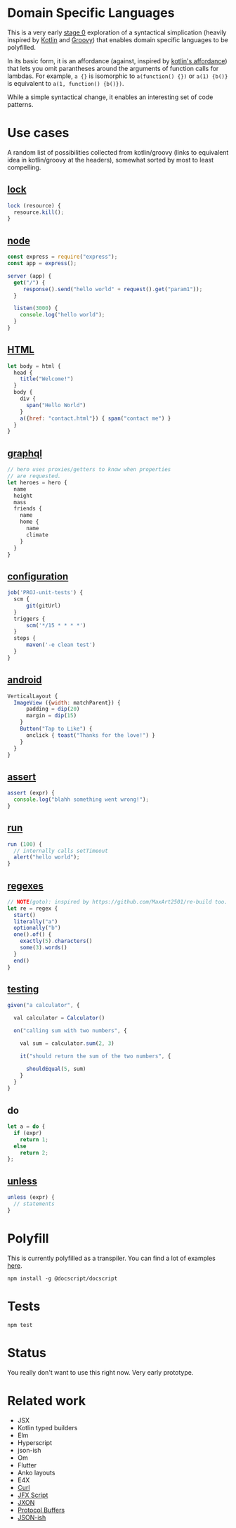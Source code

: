 Domain Specific Languages
=========

This is a very early [stage 0](https://tc39.github.io/process-document/) exploration of a syntactical simplication (heavily inspired by [Kotlin](https://kotlinlang.org/docs/reference/lambdas.html) and [Groovy](http://docs.groovy-lang.org/docs/latest/html/documentation/core-domain-specific-languages.html)) that enables domain specific languages to be polyfilled.

In its basic form, it is an affordance (against, inspired by [kotlin's affordance](https://kotlinlang.org/docs/reference/lambdas.html)) that lets you omit parantheses around the arguments of function calls for lambdas. For example, ```a {}``` is isomorphic to ```a(function() {})``` or ```a(1) {b()}``` is equivalent to ```a(1, function() {b()})```.

While a simple syntactical change, it enables an interesting set of code patterns.

# Use cases

A random list of possibilities collected from kotlin/groovy (links to equivalent idea in kotlin/groovy at the headers), somewhat sorted by most to least compelling.

## [lock](https://kotlinlang.org/docs/reference/lambdas.html)

```javascript
lock (resource) {
  resource.kill();
}
```

## [node](http://melix.github.io/javaone-groovy-dsls/#/ratpack)

```javascript
const express = require("express");
const app = express();

server (app) {
  get("/") {
     response().send("hello world" + request().get("param1"));
  }

  listen(3000) {
    console.log("hello world");
  }
}
```

## [HTML](https://kotlinlang.org/docs/reference/type-safe-builders.html)

```javascript
let body = html {
  head {
    title("Welcome!")
  }
  body {
    div {
      span("Hello World")
    }
    a({href: "contact.html"}) { span("contact me") }
  }
}
```

## [graphql](https://www.kotlinresources.com/library/kraph/)

```javascript
// hero uses proxies/getters to know when properties
// are requested.
let heroes = hero {
  name
  height
  mass
  friends {
    name
    home {
      name
      climate
    }
  }
}
```

## [configuration ](https://github.com/jenkinsci/job-dsl-plugin)

```javascript
job('PROJ-unit-tests') {
  scm {
      git(gitUrl)
  }
  triggers {
      scm('*/15 * * * *')
  }
  steps {
      maven('-e clean test')
  }
}
```

## [android](https://github.com/Kotlin/anko)

```javascript
VerticalLayout {
  ImageView ({width: matchParent}) {
      padding = dip(20)
      margin = dip(15)
    }
    Button("Tap to Like") {
      onclick { toast("Thanks for the love!") }
    }
  }
}
```

## [assert](https://artemzin.com/blog/ui-testing-separating-assertions-from-actions-with-kotlin-dsl/)

```javascript
assert (expr) {
  console.log("blahh something went wrong!");
}
```

## [run](http://melix.github.io/javaone-groovy-dsls/#/gradle-task-execution)

```javascript
run (100) {
  // internally calls setTimeout
  alert("hello world");
}
```

## [regexes](https://github.com/h0tk3y/regex-dsl)

```javascript
// NOTE(goto): inspired by https://github.com/MaxArt2501/re-build too.
let re = regex {
  start()
  literally("a")
  optionally("b")
  one().of() {
    exactly(5).characters()
    some(3).words()
  }
  end()
}
```

## [testing](http://hadihariri.com/2013/01/21/extension-function-literals-in-kotlin-or-how-to-enforce-restrictions-on-your-dsl/)

```javascript
given("a calculator", {

  val calculator = Calculator()

  on("calling sum with two numbers", {

    val sum = calculator.sum(2, 3)

    it("should return the sum of the two numbers", {

      shouldEqual(5, sum)
    }
  }
}
```

## do

```javascript
let a = do {  
  if (expr)
    return 1;
  else
    return 2;
};
```

## [unless](https://www.slideshare.net/glaforge/practical-groovy-dsl)

```javascript
unless (expr) {
  // statements
}
```


# Polyfill

  This is currently polyfilled as a transpiler. You can find a lot of examples [here](test/runtime.js).

  `npm install -g @docscript/docscript`
  

# Tests

  `npm test`

# Status

  You really don't want to use this right now. Very early prototype.

# Related work

* JSX
* Kotlin typed builders
* Elm
* Hyperscript
* json-ish
* Om
* Flutter
* Anko layouts
* E4X
* [Curl](https://en.wikipedia.org/wiki/Curl_(programming_language))
* [JFX Script](https://en.wikipedia.org/wiki/JavaFX_Script)
* [JXON](https://developer.mozilla.org/en-US/docs/Archive/JXON)
* [Protocol Buffers](https://developers.google.com/protocol-buffers/docs/overview)
* [JSON-ish](http://blog.sgo.to/2015/09/json-ish.html)
